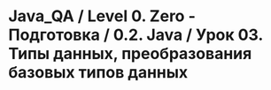 # Java_QA / Level 0. Zero - Подготовка / 0.2. Java / Урок 03. Типы данных, преобразования базовых типов данных